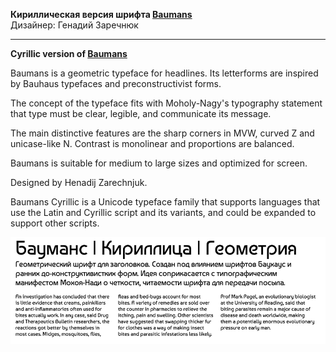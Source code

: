 <b>Кириллическая версия шрифта [Baumans](https://github.com/cyrealtype/Baumans)<br></b>
Дизайнер: Генадий Заречнюк

<hr>

<b>Cyrillic version of [Baumans](https://github.com/cyrealtype/Baumans)</b>

Baumans is a geometric typeface for headlines.
Its letterforms are inspired by Bauhaus typefaces
and preconstructivist forms.

The concept of the typeface fits with
Moholy-Nagy's typography statement that type
must be clear, legible, and communicate its message.

The main distinctive features are the 
sharp corners in MVW, curved Z and unicase-like N.
Contrast is monolinear and proportions are balanced.

Baumans is suitable for medium to large sizes and optimized for screen.

Designed by Henadij Zarechnjuk.

Baumans Cyrillic is a Unicode typeface family that supports 
languages that use the Latin and Cyrillic script and its variants, and 
could be expanded to support other scripts.

![Baumans Cyrillic Font](src/sample.png)
